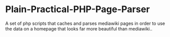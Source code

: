 Plain-Practical-PHP-Page-Parser
===============================

A set of php scripts that caches and parses mediawiki pages in order to use the data on a homepage that looks far more beautiful than mediawiki..
